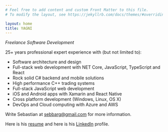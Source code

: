 ```yaml
---
# Feel free to add content and custom Front Matter to this file.
# To modify the layout, see https://jekyllrb.com/docs/themes/#overriding-theme-defaults

layout: home
title: YAGNI
---
```


_Freelance Software Development_

25+ years professional expert experience with (but not limited to):

- Software architecture and design
- Full-stack web development with NET Core, JavaScript, TypeScript and React
- Rock solid C# backend and mobile solutions
- High performance C++ trading systems
- Full-stack JavaScript web development
- iOS and Android apps with Xamarin and React Native
- Cross platform development (Windows, Linux, OS X)
- DevOps and Cloud computing with Azure and AWS

Write Sebastian at [sebbarg@gmail.com](mailto:sebbarg@gmail.com) for more information.

Here is his [resume](https://www.sebbarg.dk/cv) and here is his [LinkedIn](https://www.linkedin.com/in/sebastian-bargmann) profile. 